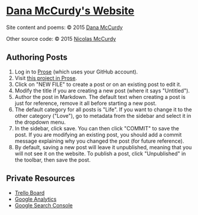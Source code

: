 # [Dana McCurdy's Website](http://danamccurdy.com)

Site content and poems: &copy; 2015 [Dana McCurdy](http://danamccurdy.com/)

Other source code: &copy; 2015 [Nicolas McCurdy](http://mccurdy.io/)

## Authoring Posts
1. Log in to [Prose](http://prose.io/) (which uses your GitHub account).
2. Visit [this project in Prose](http://prose.io/#danamcc/danamcc.github.io).
3. Click on "NEW FILE" to create a post or on an existing post to edit it.
4. Modify the title if you are creating a new post (where it says "Untitled").
5. Author the post in Markdown. The default text when creating a post is just for reference, remove it all before starting a new post.
6. The default category for all posts is "Life". If you want to change it to the other category ("Love"), go to metadata from the sidebar and select it in the dropdown menu.
7. In the sidebar, click save. You can then click "COMMIT" to save the post. If you are modifying an existing post, you should add a commit message explaining why you changed the post (for future reference).
8. By default, saving a new post will leave it unpublished, meaning that you will not see it on the website. To publish a post, click "Unpublished" in the toolbar, then save the post.

## Private Resources
- [Trello Board](https://trello.com/b/hK0hhEDy/dana-s-website)
- [Google Analytics](https://analytics.google.com/analytics/web/#report/defaultid/a51703743w83996550p87034958/)
- [Google Search Console](https://www.google.com/webmasters/tools/dashboard?siteUrl=http%3A%2F%2Fdanamccurdy.com%2F)
